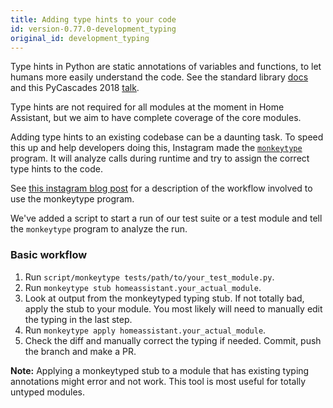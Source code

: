 ```yaml
---
title: Adding type hints to your code
id: version-0.77.0-development_typing
original_id: development_typing
---
```


Type hints in Python are static annotations of variables and functions, to let humans more easily understand the code. See the standard library [docs](https://docs.python.org/3/library/typing.html) and this PyCascades 2018 [talk](https://youtu.be/zKre4DKAB30).

Type hints are not required for all modules at the moment in Home Assistant, but we aim to have complete coverage of the core modules.

Adding type hints to an existing codebase can be a daunting task. To speed this up and help developers doing this, Instagram made the [`monkeytype`](https://pypi.org/project/MonkeyType/) program. It will analyze calls during runtime and try to assign the correct type hints to the code.

See [this instagram blog post](https://instagram-engineering.com/let-your-code-type-hint-itself-introducing-open-source-monkeytype-a855c7284881) for a description of the workflow involved to use the monkeytype program.

We've added a script to start a run of our test suite or a test module and tell the `monkeytype` program to analyze the run.

### Basic workflow
1. Run `script/monkeytype tests/path/to/your_test_module.py`.
2. Run `monkeytype stub homeassistant.your_actual_module`.
3. Look at output from the monkeytyped typing stub. If not totally bad, apply the stub to your module. You most likely will need to manually edit the typing in the last step.
4. Run `monkeytype apply homeassistant.your_actual_module`.
5. Check the diff and manually correct the typing if needed. Commit, push the branch and make a PR.

**Note:**
Applying a monkeytyped stub to a module that has existing typing annotations might error and not work. This tool is most useful for totally untyped modules.

